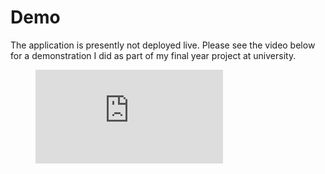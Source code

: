 # Demo
The application is presently not deployed live. Please see the video below for a demonstration I did as part of my final year project at university.
<figure class="video_container">
  <iframe src="https://www.youtube.com/embed/E-wuVLj4VKY" frameborder="0" allowfullscreen="true"> </iframe>
</figure>
